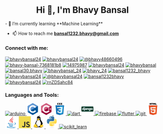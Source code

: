 <h1 align="center">Hi 👋, I'm Bhavy Bansal</h1>
- 🌱 I’m currently learning **Machine Learning**

- 📫 How to reach me **bansal1232.bhavy@gmail.com**

<h3 align="left">Connect with me:</h3>
<p align="left">
<a href="https://codepen.io/bhavybansal24" target="blank"><img align="center" src="https://raw.githubusercontent.com/rahuldkjain/github-profile-readme-generator/neutral-icons/src/images/icons/Social/codepen.svg" alt="bhavybansal24" height="30" width="40" /></a>
<a href="https://dev.to/bhavybansal24" target="blank"><img align="center" src="https://cdn.jsdelivr.net/npm/simple-icons@3.0.1/icons/dev-dot-to.svg" alt="bhavybansal24" height="30" width="40" /></a>
<a href="https://twitter.com/@bhavy48660496" target="blank"><img align="center" src="https://raw.githubusercontent.com/rahuldkjain/github-profile-readme-generator/neutral-icons/src/images/icons/Social/twitter.svg" alt="@bhavy48660496" height="30" width="40" /></a>
<a href="https://linkedin.com/in/bhavy-bansal-7368181b8" target="blank"><img align="center" src="https://raw.githubusercontent.com/rahuldkjain/github-profile-readme-generator/neutral-icons/src/images/icons/Social/linked-in-alt.svg" alt="bhavy-bansal-7368181b8" height="30" width="40" /></a>
<a href="https://stackoverflow.com/users/14975987" target="blank"><img align="center" src="https://raw.githubusercontent.com/rahuldkjain/github-profile-readme-generator/neutral-icons/src/images/icons/Social/stack-overflow.svg" alt="14975987" height="30" width="40" /></a>
<a href="https://codesandbox.com/bhavybansal24" target="blank"><img align="center" src="https://cdn.jsdelivr.net/npm/simple-icons@3.0.1/icons/codesandbox.svg" alt="bhavybansal24" height="30" width="40" /></a>
<a href="https://kaggle.com/bhavybansal" target="blank"><img align="center" src="https://raw.githubusercontent.com/rahuldkjain/github-profile-readme-generator/neutral-icons/src/images/icons/Social/kaggle.svg" alt="bhavybansal" height="30" width="40" /></a>
<a href="https://fb.com/bansal30.bhavy" target="blank"><img align="center" src="https://raw.githubusercontent.com/rahuldkjain/github-profile-readme-generator/neutral-icons/src/images/icons/Social/facebook.svg" alt="bansal30.bhavy" height="30" width="40" /></a>
<a href="https://instagram.com/bhavybansal_24" target="blank"><img align="center" src="https://raw.githubusercontent.com/rahuldkjain/github-profile-readme-generator/neutral-icons/src/images/icons/Social/instagram.svg" alt="bhavybansal_24" height="30" width="40" /></a>
<a href="https://www.codechef.com/users/bhavy_24" target="blank"><img align="center" src="https://cdn.jsdelivr.net/npm/simple-icons@3.1.0/icons/codechef.svg" alt="bhavy_24" height="30" width="40" /></a>
<a href="https://www.hackerrank.com/bansal1232_bhavy" target="blank"><img align="center" src="https://raw.githubusercontent.com/rahuldkjain/github-profile-readme-generator/neutral-icons/src/images/icons/Social/hackerrank.svg" alt="bansal1232_bhavy" height="30" width="40" /></a>
<a href="https://codeforces.com/profile/bhavybansal24" target="blank"><img align="center" src="https://cdn.jsdelivr.net/npm/simple-icons@3.0.1/icons/codeforces.svg" alt="bhavybansal24" height="30" width="40" /></a>
<a href="https://www.hackerearth.com/@bhavybansal24" target="blank"><img align="center" src="https://raw.githubusercontent.com/rahuldkjain/github-profile-readme-generator/neutral-icons/src/images/icons/Social/hackerearth.svg" alt="@bhavybansal24" height="30" width="40" /></a>
<a href="https://auth.geeksforgeeks.org/user/bansal1232bhavy" target="blank"><img align="center" src="https://raw.githubusercontent.com/rahuldkjain/github-profile-readme-generator/neutral-icons/src/images/icons/Social/geeks-for-geeks.svg" alt="bansal1232bhavy" height="30" width="40" /></a>
<a href="https://www.topcoder.com/members/bhavybansal24" target="blank"><img align="center" src="https://cdn.jsdelivr.net/npm/simple-icons@3.0.1/icons/topcoder.svg" alt="bhavybansal24" height="30" width="40" /></a>
<a href="https://discord.gg/rnZDSahc84" target="blank"><img align="center" src="https://raw.githubusercontent.com/rahuldkjain/github-profile-readme-generator/neutral-icons/src/images/icons/Social/discord.svg" alt="rnZDSahc84" height="30" width="40" /></a>
</p>

<h3 align="left">Languages and Tools:</h3>
<p align="left"> <a href="https://www.arduino.cc/" target="_blank"> <img src="https://cdn.worldvectorlogo.com/logos/arduino-1.svg" alt="arduino" width="40" height="40"/> </a> <a href="https://www.cprogramming.com/" target="_blank"> <img src="https://raw.githubusercontent.com/devicons/devicon/master/icons/c/c-original.svg" alt="c" width="40" height="40"/> </a> <a href="https://www.w3schools.com/cpp/" target="_blank"> <img src="https://raw.githubusercontent.com/devicons/devicon/master/icons/cplusplus/cplusplus-original.svg" alt="cplusplus" width="40" height="40"/> </a> <a href="https://www.w3schools.com/css/" target="_blank"> <img src="https://raw.githubusercontent.com/devicons/devicon/master/icons/css3/css3-original-wordmark.svg" alt="css3" width="40" height="40"/> </a> <a href="https://dart.dev" target="_blank"> <img src="https://www.vectorlogo.zone/logos/dartlang/dartlang-icon.svg" alt="dart" width="40" height="40"/> </a> <a href="https://www.djangoproject.com/" target="_blank"> <img src="https://raw.githubusercontent.com/devicons/devicon/master/icons/django/django-original.svg" alt="django" width="40" height="40"/> </a> <a href="https://firebase.google.com/" target="_blank"> <img src="https://www.vectorlogo.zone/logos/firebase/firebase-icon.svg" alt="firebase" width="40" height="40"/> </a> <a href="https://flutter.dev" target="_blank"> <img src="https://www.vectorlogo.zone/logos/flutterio/flutterio-icon.svg" alt="flutter" width="40" height="40"/> </a> <a href="https://git-scm.com/" target="_blank"> <img src="https://www.vectorlogo.zone/logos/git-scm/git-scm-icon.svg" alt="git" width="40" height="40"/> </a> <a href="https://www.w3.org/html/" target="_blank"> <img src="https://raw.githubusercontent.com/devicons/devicon/master/icons/html5/html5-original-wordmark.svg" alt="html5" width="40" height="40"/> </a> <a href="https://www.java.com" target="_blank"> <img src="https://raw.githubusercontent.com/devicons/devicon/master/icons/java/java-original.svg" alt="java" width="40" height="40"/> </a> <a href="https://developer.mozilla.org/en-US/docs/Web/JavaScript" target="_blank"> <img src="https://raw.githubusercontent.com/devicons/devicon/master/icons/javascript/javascript-original.svg" alt="javascript" width="40" height="40"/> </a> <a href="https://www.linux.org/" target="_blank"> <img src="https://raw.githubusercontent.com/devicons/devicon/master/icons/linux/linux-original.svg" alt="linux" width="40" height="40"/> </a> <a href="https://www.python.org" target="_blank"> <img src="https://raw.githubusercontent.com/devicons/devicon/master/icons/python/python-original.svg" alt="python" width="40" height="40"/> </a> <a href="https://scikit-learn.org/" target="_blank"> <img src="https://upload.wikimedia.org/wikipedia/commons/0/05/Scikit_learn_logo_small.svg" alt="scikit_learn" width="40" height="40"/> </a> </p>
